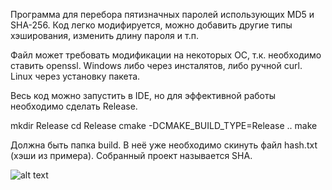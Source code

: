 Программа для перебора пятизначных паролей использующих MD5 и SHA-256. Код легко модифируется, можно добавить другие типы хэширования, изменить длину пароля и т.п.

Файл может требовать модификации на некоторых ОС, т.к. необходимо ставить openssl.
Windows либо через инсталятов, либо ручной curl. Linux  через установку пакета.

Весь код можно запустить в IDE, но для эффективной работы необходимо сделать Release.

mkdir Release
cd Release
cmake -DCMAKE_BUILD_TYPE=Release ..
make

Должна быть папка build. В неё уже необходимо скинуть файл hash.txt (хэши из примера). Собранный проект называется SHA.

![alt text](image.png)